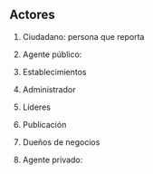 Actores
-----------

1. Ciudadano: persona que reporta

2. Agente público:

3. Establecimientos

4. Administrador

5. Líderes

6. Publicación

7. Dueños de negocios

8. Agente privado:
